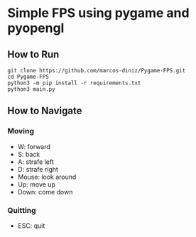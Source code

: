 
# Simple FPS using pygame and pyopengl

## How to Run

```shell
git clone https://github.com/marcos-diniz/Pygame-FPS.git
cd Pygame-FPS
python3 -m pip install -r requirements.txt
python3 main.py
```

## How to Navigate

### Moving

- W: forward
- S: back
- A: strafe left
- D: strafe right
- Mouse: look around
- Up: move up
- Down: come down

### Quitting

- ESC: quit
